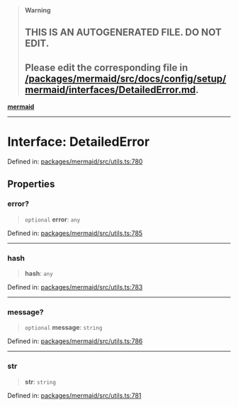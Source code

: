 > **Warning**
>
> ## THIS IS AN AUTOGENERATED FILE. DO NOT EDIT.
>
> ## Please edit the corresponding file in [/packages/mermaid/src/docs/config/setup/mermaid/interfaces/DetailedError.md](../../../../../packages/mermaid/src/docs/config/setup/mermaid/interfaces/DetailedError.md).

[**mermaid**](../../README.md)

---

# Interface: DetailedError

Defined in: [packages/mermaid/src/utils.ts:780](https://github.com/mermaid-js/mermaid/blob/master/packages/mermaid/src/utils.ts#L780)

## Properties

### error?

> `optional` **error**: `any`

Defined in: [packages/mermaid/src/utils.ts:785](https://github.com/mermaid-js/mermaid/blob/master/packages/mermaid/src/utils.ts#L785)

---

### hash

> **hash**: `any`

Defined in: [packages/mermaid/src/utils.ts:783](https://github.com/mermaid-js/mermaid/blob/master/packages/mermaid/src/utils.ts#L783)

---

### message?

> `optional` **message**: `string`

Defined in: [packages/mermaid/src/utils.ts:786](https://github.com/mermaid-js/mermaid/blob/master/packages/mermaid/src/utils.ts#L786)

---

### str

> **str**: `string`

Defined in: [packages/mermaid/src/utils.ts:781](https://github.com/mermaid-js/mermaid/blob/master/packages/mermaid/src/utils.ts#L781)
